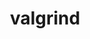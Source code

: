 ---
title: "valgrind"
layout: cache
categories: [package, develop-2024-11-24]
meta: {"versions": ["3.23.0"], "compilers": ["gcc@=11.4.0", "gcc@=13.2.0"], "oss": ["ubuntu22.04", "ubuntu24.04"], "platforms": ["linux"], "targets": ["aarch64", "neoverse_v1", "x86_64_v3"], "stacks": ["e4s", "e4s-neoverse_v1", "ml-linux-aarch64-cpu", "ml-linux-aarch64-cuda", "ml-linux-x86_64-cpu", "ml-linux-x86_64-cuda", "root"], "num_specs": 8, "num_specs_by_stack": {"root": 8, "e4s-neoverse_v1": 2, "e4s": 2, "ml-linux-aarch64-cuda": 1, "ml-linux-aarch64-cpu": 1, "ml-linux-x86_64-cuda": 1, "ml-linux-x86_64-cpu": 1}}
spec_details: [{"hash": "y2lu5ug42z5zfnyg6ajjacry6zcxveoa", "compiler": "gcc@=11.4.0", "versions": ["3.23.0"], "os": "ubuntu22.04", "platform": "linux", "target": "neoverse_v1", "variants": ["+boost", "build_system=autotools", "libs=shared,static", "+mpi", "+only64bit", "~ubsan"], "stacks": ["root", "e4s-neoverse_v1"], "size": "-", "tarball": "https://binaries.spack.io/develop-2024-11-24/build_cache/linux-ubuntu22.04-neoverse_v1/gcc-11.4.0/valgrind-3.23.0/linux-ubuntu22.04-neoverse_v1-gcc-11.4.0-valgrind-3.23.0-y2lu5ug42z5zfnyg6ajjacry6zcxveoa.spack"}, {"hash": "mpebrcyhujr6wx636sqvlkgbhkkotgmx", "compiler": "gcc@=11.4.0", "versions": ["3.23.0"], "os": "ubuntu22.04", "platform": "linux", "target": "neoverse_v1", "variants": ["+boost", "build_system=autotools", "libs=shared,static", "+mpi", "+only64bit", "~ubsan"], "stacks": ["root", "e4s-neoverse_v1"], "size": "-", "tarball": "https://binaries.spack.io/develop-2024-11-24/build_cache/linux-ubuntu22.04-neoverse_v1/gcc-11.4.0/valgrind-3.23.0/linux-ubuntu22.04-neoverse_v1-gcc-11.4.0-valgrind-3.23.0-mpebrcyhujr6wx636sqvlkgbhkkotgmx.spack"}, {"hash": "sfoe56wmitba6c7hshwjlpxns3szwjps", "compiler": "gcc@=11.4.0", "versions": ["3.23.0"], "os": "ubuntu22.04", "platform": "linux", "target": "x86_64_v3", "variants": ["+boost", "build_system=autotools", "libs=shared,static", "+mpi", "+only64bit", "~ubsan"], "stacks": ["e4s", "root"], "size": "-", "tarball": "https://binaries.spack.io/develop-2024-11-24/build_cache/linux-ubuntu22.04-x86_64_v3/gcc-11.4.0/valgrind-3.23.0/linux-ubuntu22.04-x86_64_v3-gcc-11.4.0-valgrind-3.23.0-sfoe56wmitba6c7hshwjlpxns3szwjps.spack"}, {"hash": "t7pmkijfptvsreimxas2mx3khbxz7c6h", "compiler": "gcc@=11.4.0", "versions": ["3.23.0"], "os": "ubuntu22.04", "platform": "linux", "target": "x86_64_v3", "variants": ["+boost", "build_system=autotools", "libs=shared,static", "+mpi", "+only64bit", "~ubsan"], "stacks": ["e4s", "root"], "size": "-", "tarball": "https://binaries.spack.io/develop-2024-11-24/build_cache/linux-ubuntu22.04-x86_64_v3/gcc-11.4.0/valgrind-3.23.0/linux-ubuntu22.04-x86_64_v3-gcc-11.4.0-valgrind-3.23.0-t7pmkijfptvsreimxas2mx3khbxz7c6h.spack"}, {"hash": "aa2zpopp7yq75h6nq4tunjav2mf4ahsj", "compiler": "gcc@=13.2.0", "versions": ["3.23.0"], "os": "ubuntu24.04", "platform": "linux", "target": "aarch64", "variants": ["+boost", "build_system=autotools", "libs=shared,static", "+mpi", "+only64bit", "~ubsan"], "stacks": ["root", "ml-linux-aarch64-cuda"], "size": "-", "tarball": "https://binaries.spack.io/develop-2024-11-24/build_cache/linux-ubuntu24.04-aarch64/gcc-13.2.0/valgrind-3.23.0/linux-ubuntu24.04-aarch64-gcc-13.2.0-valgrind-3.23.0-aa2zpopp7yq75h6nq4tunjav2mf4ahsj.spack"}, {"hash": "4wi6epecxnrrninnrnncv3zybtbu7rs6", "compiler": "gcc@=13.2.0", "versions": ["3.23.0"], "os": "ubuntu24.04", "platform": "linux", "target": "aarch64", "variants": ["+boost", "build_system=autotools", "libs=shared,static", "+mpi", "+only64bit", "~ubsan"], "stacks": ["root", "ml-linux-aarch64-cpu"], "size": "-", "tarball": "https://binaries.spack.io/develop-2024-11-24/build_cache/linux-ubuntu24.04-aarch64/gcc-13.2.0/valgrind-3.23.0/linux-ubuntu24.04-aarch64-gcc-13.2.0-valgrind-3.23.0-4wi6epecxnrrninnrnncv3zybtbu7rs6.spack"}, {"hash": "gvxmtnavysjbtq5pk6etb3x4vdhkksrr", "compiler": "gcc@=13.2.0", "versions": ["3.23.0"], "os": "ubuntu24.04", "platform": "linux", "target": "x86_64_v3", "variants": ["+boost", "build_system=autotools", "libs=shared,static", "+mpi", "+only64bit", "~ubsan"], "stacks": ["ml-linux-x86_64-cuda", "root"], "size": "-", "tarball": "https://binaries.spack.io/develop-2024-11-24/build_cache/linux-ubuntu24.04-x86_64_v3/gcc-13.2.0/valgrind-3.23.0/linux-ubuntu24.04-x86_64_v3-gcc-13.2.0-valgrind-3.23.0-gvxmtnavysjbtq5pk6etb3x4vdhkksrr.spack"}, {"hash": "3qmfm4cmet6ulumvefqf7f7wpszddhsl", "compiler": "gcc@=13.2.0", "versions": ["3.23.0"], "os": "ubuntu24.04", "platform": "linux", "target": "x86_64_v3", "variants": ["+boost", "build_system=autotools", "libs=shared,static", "+mpi", "+only64bit", "~ubsan"], "stacks": ["ml-linux-x86_64-cpu", "root"], "size": "-", "tarball": "https://binaries.spack.io/develop-2024-11-24/build_cache/linux-ubuntu24.04-x86_64_v3/gcc-13.2.0/valgrind-3.23.0/linux-ubuntu24.04-x86_64_v3-gcc-13.2.0-valgrind-3.23.0-3qmfm4cmet6ulumvefqf7f7wpszddhsl.spack"}]
---